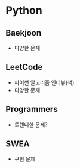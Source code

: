 # Python

## Baekjoon
- 다양한 문제

## LeetCode
- 파이썬 알고리즘 인터뷰(책)
- 다양한 문제

## Programmers
- 트렌디한 문제?

## SWEA
- 구현 문제



